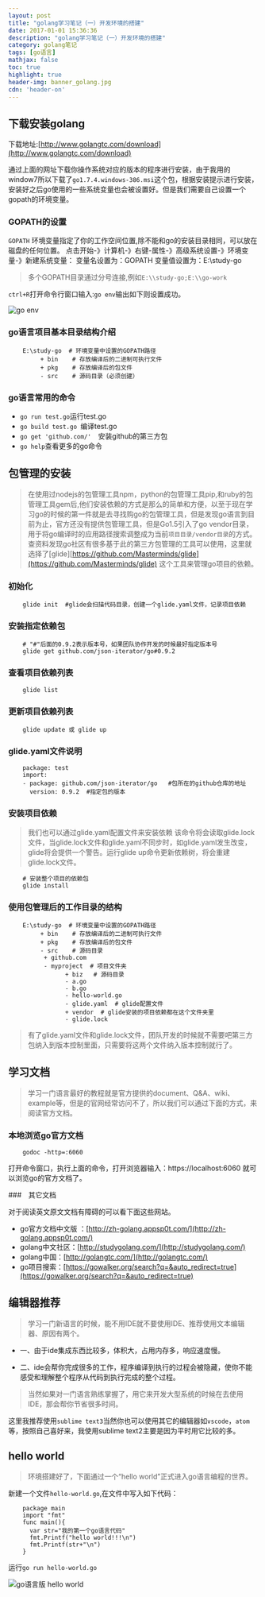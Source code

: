 ```yaml
---
layout: post
title: "golang学习笔记（一）开发环境的搭建"
date: 2017-01-01 15:36:36
description: "golang学习笔记（一）开发环境的搭建"
category: golang笔记
tags: [go语言]
mathjax: false
toc: true
highlight: true
header-img: banner_golang.jpg
cdn: 'header-on'
---
```


## 下载安装golang 

下载地址:[http://www.golangtc.com/download](http://www.golangtc.com/download)

通过上面的网址下载你操作系统对应的版本的程序进行安装，由于我用的window7所以下载了`go1.7.4.windows-386.msi`这个包，根据安装提示进行安装，安装好之后go使用的一些系统变量也会被设置好。但是我们需要自己设置一个gopath的环境变量。

### GOPATH的设置

`GOPATH` 环境变量指定了你的工作空间位置,除不能和go的安装目录相同，可以放在磁盘的任何位置。
点击开始-》计算机-》右键-属性-》高级系统设置-》环境变量-》新建系统变量：
变量名设置为：GOPATH 
变量值设置为：E:\\study-go   

> 多个GOPATH目录通过分号连接,例如`E:\\study-go;E:\\go-work`

`ctrl+R`打开命令行窗口输入:`go env`输出如下则设置成功。

![go env](/images/go-01-getstart/01.jpg)

### go语言项目基本目录结构介绍


		E:\study-go  # 环境变量中设置的GOPATH路径
		     + bin    # 存放编译后的二进制可执行文件
		     + pkg    # 存放编译后的包文件
		     - src    # 源码目录（必须创建）


### go语言常用的命令

* `go run test.go`运行test.go
* `go build test.go `编译test.go
* `go get 'github.com/'  `安装github的第三方包
* `go help`查看更多的go命令

## 包管理的安装

> 在使用过nodejs的包管理工具npm，python的包管理工具pip,和ruby的包管理工具gem后,他们安装依赖的方式是那么的简单和方便，以至于现在学习go的时候的第一件就是去寻找购go的包管理工具，但是发现go语言到目前为止，官方还没有提供包管理工具，但是Go1.5引入了go vendor目录，用于将go编译时的应用路径搜索调整成为当前`项目目录/vendor目录`的方式。查资料发现go社区有很多基于此的第三方包管理的工具可以使用，这里就选择了[glide][https://github.com/Masterminds/glide](https://github.com/Masterminds/glide) 这个工具来管理go项目的依赖。

### 初始化

		glide init  #glide会扫描代码目录，创建一个glide.yaml文件，记录项目依赖


### 安装指定依赖包


		# "#"后面的0.9.2表示版本号，如果团队协作开发的时候最好指定版本号
		glide get github.com/json-iterator/go#0.9.2


### 查看项目依赖列表


		glide list


### 更新项目依赖列表


		glide update 或 glide up


### glide.yaml文件说明


		package: test
		import:
		- package: github.com/json-iterator/go   #包所在的github仓库的地址
		  version: 0.9.2  #指定包的版本


### 安装项目依赖

>  我们也可以通过glide.yaml配置文件来安装依赖 该命令将会读取glide.lock文件，当glide.lock文件和glide.yaml不同步时，如glide.yaml发生改变，glide将会提供一个警告。运行glide up命令更新依赖树，将会重建glide.lock文件。


		# 安装整个项目的依赖包
		glide install
	

### 使用包管理后的工作目录的结构

		E:\study-go  # 环境变量中设置的GOPATH路径
		     + bin    # 存放编译后的二进制可执行文件
		     + pkg    # 存放编译后的包文件
		     - src    # 源码目录
			  + github.com 
			  - myproject  # 项目文件夹
				    + biz   # 源码目录
				    - a.go  
				    - b.go  
				    - hello-world.go  
				    - glide.yaml  # glide配置文件
				    + vendor  # glide安装的项目依赖都在这个文件夹里
				    - glide.lock


> 有了glide.yaml文件和glide.lock文件，团队开发的时候就不需要吧第三方包纳入到版本控制里面，只需要将这两个文件纳入版本控制就行了。

## 学习文档

> 学习一门语言最好的教程就是官方提供的document、Q&A、wiki、example等，但是的官网经常访问不了，所以我们可以通过下面的方式，来阅读官方文档。


### 本地浏览go官方文档

		godoc -http=:6060


打开命令窗口，执行上面的命令，打开浏览器输入：https://localhost:6060 就可以浏览go的官方文档了。

###　其它文档

对于阅读英文原文文档有障碍的可以看下面这些网站。

* go官方文档中文版 ：[http://zh-golang.appsp0t.com/](http://zh-golang.appsp0t.com/)
* golang中文社区：[http://studygolang.com/](http://studygolang.com/)
* golang中国：[http://golangtc.com/](http://golangtc.com/)
* go项目搜索：[https://gowalker.org/search?q=&auto_redirect=true](https://gowalker.org/search?q=&auto_redirect=true)



## 编辑器推荐

> 学习一门新语言的时候，能不用IDE就不要使用IDE、推荐使用文本编辑器、原因有两个。

* 一、由于ide集成东西比较多，体积大，占用内存多，响应速度慢。

* 二、ide会帮你完成很多的工作，程序编译到执行的过程会被隐藏，使你不能感受和理解整个程序从代码到执行完成的整个过程。

> 当然如果对一门语言熟练掌握了，用它来开发大型系统的时候在去使用IDE，那会帮你节省很多时间。

这里我推荐使用`sublime text3`当然你也可以使用其它的编辑器如`vscode`，`atom`等，按照自己喜好来，我使用sublime text2主要是因为平时用它比较的多。		

## hello world

> 环境搭建好了，下面通过一个“hello world”正式进入go语言编程的世界。

新建一个文件`hello-world.go`,在文件中写入如下代码：


		package main
		import "fmt"
		func main(){
		  var str="我的第一个go语言代码"
		  fmt.Printf("hello world!!!\n")
		  fmt.Printf(str+"\n")
		}


运行`go run hello-world.go`

![go语言版 hello world](/images/go-01-getstart/02.jpg)